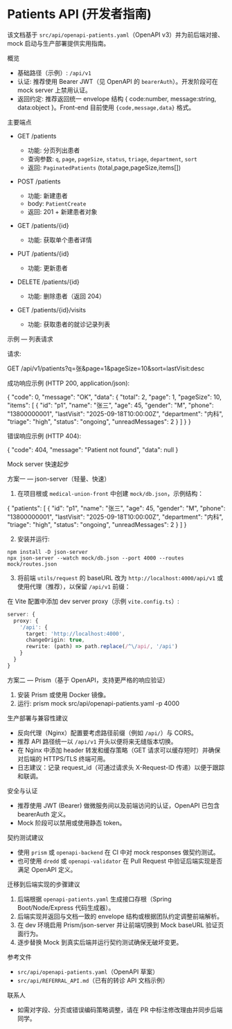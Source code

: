 # Patients API (开发者指南)

该文档基于 `src/api/openapi-patients.yaml`（OpenAPI v3）并为前后端对接、mock 启动与生产部署提供实用指南。

概览
- 基础路径（示例）: `/api/v1`
- 认证: 推荐使用 Bearer JWT（见 OpenAPI 的 `bearerAuth`）。开发阶段可在 mock server 上禁用认证。
- 返回约定: 推荐返回统一 envelope 结构 { code:number, message:string, data:object }。Front-end 目前使用 `{code,message,data}` 格式。

主要端点

- GET /patients
  - 功能: 分页列出患者
  - 查询参数: `q`, `page`, `pageSize`, `status`, `triage`, `department`, `sort`
  - 返回: `PaginatedPatients` (total,page,pageSize,items[])

- POST /patients
  - 功能: 新建患者
  - body: `PatientCreate`
  - 返回: 201 + 新建患者对象

- GET /patients/{id}
  - 功能: 获取单个患者详情

- PUT /patients/{id}
  - 功能: 更新患者

- DELETE /patients/{id}
  - 功能: 删除患者（返回 204）

- GET /patients/{id}/visits
  - 功能: 获取患者的就诊记录列表

示例 — 列表请求

请求:

GET /api/v1/patients?q=张&page=1&pageSize=10&sort=lastVisit:desc

成功响应示例 (HTTP 200, application/json):

{
  "code": 0,
  "message": "OK",
  "data": {
    "total": 2,
    "page": 1,
    "pageSize": 10,
    "items": [
      {
        "id": "p1",
        "name": "张三",
        "age": 45,
        "gender": "M",
        "phone": "13800000001",
        "lastVisit": "2025-09-18T10:00:00Z",
        "department": "内科",
        "triage": "high",
        "status": "ongoing",
        "unreadMessages": 2
      }
    ]
  }
}

错误响应示例 (HTTP 404):

{
  "code": 404,
  "message": "Patient not found",
  "data": null
}

Mock server 快速起步

方案一 — json-server（轻量、快速）

1. 在项目根或 `medical-union-front` 中创建 `mock/db.json`，示例结构：

{
  "patients": [
    {
      "id": "p1",
      "name": "张三",
      "age": 45,
      "gender": "M",
      "phone": "13800000001",
      "lastVisit": "2025-09-18T10:00:00Z",
      "department": "内科",
      "triage": "high",
      "status": "ongoing",
      "unreadMessages": 2
    }
  ]
}

2. 安装并运行:

```
npm install -D json-server
npx json-server --watch mock/db.json --port 4000 --routes mock/routes.json
```

3. 将前端 `utils/request` 的 baseURL 改为 `http://localhost:4000/api/v1` 或使用代理（推荐），以保留 `/api/v1` 前缀：

在 Vite 配置中添加 dev server proxy（示例 `vite.config.ts`）:

```ts
server: {
  proxy: {
    '/api': {
      target: 'http://localhost:4000',
      changeOrigin: true,
      rewrite: (path) => path.replace(/^\/api/, '/api')
    }
  }
}
```

方案二 — Prism（基于 OpenAPI，支持更严格的响应验证）

1. 安装 Prism 或使用 Docker 镜像。
2. 运行: prism mock src/api/openapi-patients.yaml -p 4000

生产部署与兼容性建议

- 反向代理（Nginx）配置要考虑路径前缀（例如 `/api/`）与 CORS。
- 推荐 API 路径统一以 `/api/v1` 开头以便将来无缝版本切换。
- 在 Nginx 中添加 header 转发和缓存策略（GET 请求可以缓存短时）并确保对后端的 HTTPS/TLS 终端可用。
- 日志建议：记录 request_id（可通过请求头 X-Request-ID 传递）以便于跟踪和联调。

安全与认证

- 推荐使用 JWT (Bearer) 做微服务间以及前端访问的认证，OpenAPI 已包含 bearerAuth 定义。
- Mock 阶段可以禁用或使用静态 token。

契约测试建议

- 使用 `prism` 或 `openapi-backend` 在 CI 中对 mock responses 做契约测试。
- 也可使用 `dredd` 或 `openapi-validator` 在 Pull Request 中验证后端实现是否满足 OpenAPI 定义。

迁移到后端实现的步骤建议

1. 后端根据 `openapi-patients.yaml` 生成接口存根（Spring Boot/Node/Express 代码生成器）。
2. 后端实现并返回与文档一致的 envelope 结构或根据团队约定调整前端解析。
3. 在 dev 环境启用 Prism/json-server 并让前端切换到 Mock baseURL 验证页面行为。
4. 逐步替换 Mock 到真实后端并运行契约测试确保无破坏变更。

参考文件
- `src/api/openapi-patients.yaml`（OpenAPI 草案）
- `src/api/REFERRAL_API.md`（已有的转诊 API 文档示例）

联系人
- 如需对字段、分页或错误编码策略调整，请在 PR 中标注修改理由并同步后端同学。
